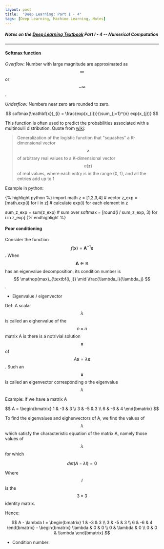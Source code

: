 ```yaml
---
layout: post
title:  "Deep Learning: Part I - 4"
tags: [Deep Learning, Machine Learning, Notes]
---
```


##### Notes on the [Deep Learning Textbook](http://www.deeplearningbook.org/) Part I - 4 -- Numerical Computation

---

#### Softmax function ####
*Overflow:* Number with large magnitude are approximated as $$ \infty $$ or $$ -\infty $$.

*Underflow:* Numbers near zero are rounded to zero.

$$ softmax(\mathbf{x})_{i} = \frac{exp(x_{i})}{\sum_{j=1}^{n} exp(x_{j})} $$

This function is often used to predict the probabilities associated with a multinoulli distribution. Quote from [wiki](https://en.wikipedia.org/wiki/Softmax_function): 
> Generalization of the logistic function that "squashes" a K-dimensional vector 
$$ \mathbf {z} $$ of arbitrary real values to a K-dimensional 
vector $$ \sigma (\mathbf {z} ) $$ of real values, 
where each entry is in the range (0, 1), and all the entries add up to 1

Example in python:

{% highlight python %}
import math
z = [1,2,3,4] # vector
z_exp = [math.exp(i) for i in z] # calculate exp(i) for each element in z

sum_z_exp = sum(z_exp) # sum over
softmax = [round(i / sum_z_exp, 3) for i in z_exp] 
{% endhighlight %}

#### Poor conditioning ####

Consider the function $$ f(\mathbf{x}) = \mathbf{A}^{-1} \mathbf{x} $$. When $$ \mathbf{A} \in \mathbb{R} $$ has an eigenvalue decomposition, its condition number is $$ \mathop{max}_{\textbf{i, j}} \mid \frac{\lambda_i}{\lambda_j} $$.

* Eigenvalue / eigenvector

Def: A scalar $$ \lambda $$ is called an eighenvalue of the $$ n \times n $$ matrix A is there is a notrivial
 solution $$ \mathbf{x} $$ of $$ A\mathbf{x} = \lambda\mathbf{x}$$. Such an $$ \mathbf{x} $$ is called an eigenvector 
 corresponding o the eigenvalue $$ \lambda $$
 
 Example: If we have a matrix A
 
  
 $$ A = \begin{bmatrix} 1 & -3 & 3 \\ 3 & -5 & 3 \\ 6 & -6 & 4 \end{bmatrix} $$ 
 
 To find the eigenvalues and eighenvectors of A, we find the values of $$ \lambda $$ which satisfy
  the characteristic equation of the matrix A, namely those values of $$ \lambda $$ for which
  
  $$ det(A - \lambda I) = 0 $$
 
 Where $$ I $$ is the $$ 3 \times 3 $$ identity matrix.
 
 Hence:
 
 $$ A - \lambda I = \begin{bmatrix} 1 & -3 & 3 \\ 3 & -5 & 3 \\ 6 & -6 & 4 \end{bmatrix} - \begin{bmatrix} \lambda & 0 & 0 \\ 0 & \lambda & 0 \\ 0 & 0 & \lambda \end{bmatrix} $$
 
* Condition number: 


